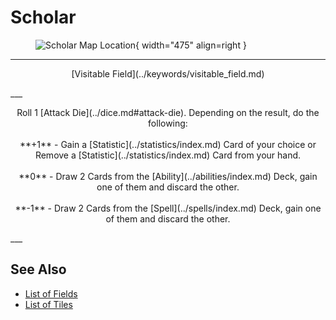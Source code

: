# Scholar

<figure markdown="span">

![Scholar Map Location](../assets/locations-scholar.webp){ width="475" align=right }

</figure>

___
<p style="text-align: center;" markdown>[Visitable Field](../keywords/visitable_field.md)</p>
___
<p style="text-align: center;" markdown>Roll 1 [Attack Die](../dice.md#attack-die). Depending on the result, do the following:<br><br>**+1** - Gain a [Statistic](../statistics/index.md) Card of your choice or Remove a [Statistic](../statistics/index.md) Card from your hand.<br><br>**0** - Draw 2 Cards from the [Ability](../abilities/index.md) Deck, gain one of them and discard the other.<br><br>**-1** - Draw 2 Cards from the [Spell](../spells/index.md) Deck, gain one of them and discard the other.</p>
___


## See Also

- [List of Fields](index.md)
- [List of Tiles](../tiles/index.md)
